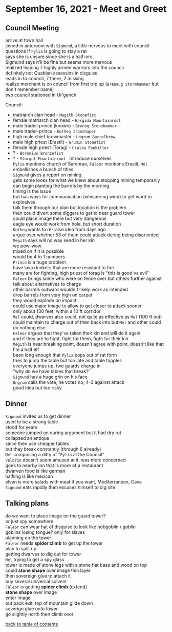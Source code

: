 # September 16, 2021 - Meet and Greet

## Council Meeting 

arrive at town hall  
joined in anteroom with `Sigmund`, a little nervous to meet with council  
questions if `Pylia` is going to stay a rat  
says she is unsure since she is a half-orc  
Sigmund says it'll be fine but seems more nervous  
realized leading 7 highly armed warriors into the council  
definitely not Quablan assassins in disguise  
leads in to council, 7 there, 2 missing  
realize merchant is on council from first trip up (`Brenaug Stormhammer` but don't remember name)  
two council stationed in Ur'gench  

Council:
- matriarch clan head - `Megith Stonefist`
- female matriarch clan head - `Hargida Mountainroot`
- male trader-prince (known) - `Brenog Stonehammer`
- male trader-prince - `Kotheg Ironshaper`
- high male chief brewmaster - `Ungrum Barrelbrew`
- male high priest (Erastil) - `Grumin Stonefist`
- female high priest (Torag) - `Ukulda Foekiller`
- ? - `Boromius Bronzefist`
- ? - `Storgal Mountainroot`
 
Introduce ourselves  
`Pylia` mentions church of Sarenrae, `Faleor` mentions Erastil, `Mel` embellishes a bunch of titles  
`Sigmund` gives a report on mining  
gets some looks for what we knew about stopping mining temporarily  
can begin planting the barrels by the morning  
timing is the issue  
but has ways for communication (whispering wind) to get word to explosives  
talk them through our plan but location is the problem  
then could divert some diggers to get to near guard tower  
could place image there but very dangerous  
eagle eye would work from hole, but short duration  
`Kotheg` wants to re-raise idea from days ago  
argue over whether 53 of them could attack during being disoriented  
`Megith` says will no way send in her kin  
we pow-wow  
mixed on if it is possible  
would be 4 to 1 numbers  
`Prince` is a huge problem  
have lava drinkers that are more resistant to fire  
many are for fighting, high priest of torag is "this is good vs evil"  
`Faleor` brings some who were on fence over but others further against  
talk about alternatives to charge  
other barrels outward wouldn't likely work as intended  
drop barrels from very high on carpet  
they would explode on impact  
could use major image to allow to get closer to attack sooner  
only about 130 feet, within a 10 ft corridor  
`Mel` could, dwarves also could, not quite as effective as `Mel` (100 ft out)  
could maintain to charge out of then back into but `Mel` and other could do nothing else  
`Faleor` argues that they've taken their kin and will do it again  
and if they are to fight, fight for them, fight for their kin  
`Megith` is near breaking point, doesn't agree with point, doesn't like that I'm a half elf  
been long enough that `Pylia` pops out of rat form  
tries to jump the table but too late and table topples  
everyone jumps up, two guards charge in  
"why do we have tables that break?"  
`Sigmund` has a huge grin on his face  
`Ungrum` calls the vote, he votes no, 4-3 against attack  
good idea but too risky  

## Dinner 

`Sigmund` invites us to get dinner  
used to be a strong table  
stood for years  
someone jumped on during argument but it had dry rot  
collapsed an antique  
since then use cheaper tables  
but they break constantly (through 6 already)  
`Mel` composing a ditty of "`Pylia` at the Council"  
`Valdrin` doesn't seem amused at it, was more concerned  
goes to nearby inn that is more of a restaurant  
dwarven food is like german  
halfling is like mexican  
elven is more salads with meat if you want, Mediterranean, Cava  
`Sigmund` eats rapidly then excuses himself to dig site  

## Talking plans  

do we want to place image on the guard tower?  
or just spy somewhere  
`Faleor` can wear hat of disguise to look like hobgoblin / goblin  
goblins losing tongue? only for slaves  
planning on the tower  
`Faleor` needs **spider climb** to get up the tower  
plan to split up  
getting dwarves to dig out for tower  
`Mel` trying to get a spy glass  
tower is made of stone legs with a stone flat base and wood on top  
could **stone shape** over image thin layer  
then sovereign glue to attach it  
buy several universal solvent  
`Faleor` is getting **spider climb** (extend)  
**stone shape** over image  
enter image  
out back exit, top of mountain glide down  
soverign glue onto tower  
go slightly north then climb over  

[back to table of contents](/sessions/TOC.md)
